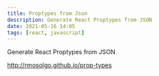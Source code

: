 ```yaml
---
title: Proptypes from Json
description: Generate React Proptypes from JSON
date: 2021-05-16 14:05
tags: [react, javascript]
---
```


Generate React Proptypes from JSON

<http://rmosolgo.github.io/prop-types>
